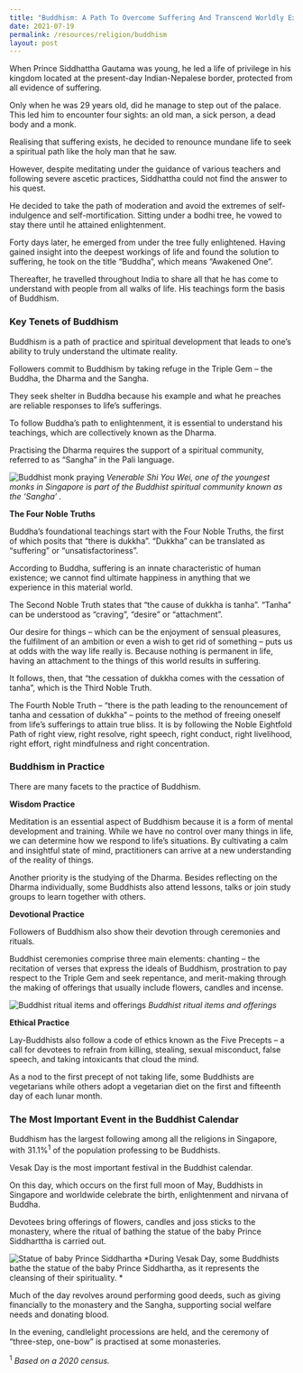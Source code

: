 ```yaml
---
title: "Buddhism: A Path To Overcome Suffering And Transcend Worldly Existence"
date: 2021-07-19
permalink: /resources/religion/buddhism
layout: post
---
```

When Prince Siddhattha Gautama was young, he led a life of privilege in his kingdom located at the present-day Indian-Nepalese border, protected from all evidence of suffering. 
 
Only when he was 29 years old, did he manage to step out of the palace. This led him to encounter four sights: an old man, a sick person, a dead body and a monk. 
 
Realising that suffering exists, he decided to renounce mundane life to seek a spiritual path like the holy man that he saw. 
 
However, despite meditating under the guidance of various teachers and following severe ascetic practices, Siddhattha could not find the answer to his quest.
 
He decided to take the path of moderation and avoid the extremes of self-indulgence and self-mortification. Sitting under a bodhi tree, he vowed to stay there until he attained enlightenment.
 
Forty days later, he emerged from under the tree fully enlightened. Having gained insight into the deepest workings of life and found the solution to suffering, he took on the title “Buddha”, which means “Awakened One”. 
 
Thereafter, he travelled throughout India to share all that he has come to understand with people from all walks of life. His teachings form the basis of Buddhism.
 
### Key Tenets of Buddhism
 
Buddhism is a path of practice and spiritual development that leads to one’s ability to truly understand the ultimate reality.
 
Followers commit to Buddhism by taking refuge in the Triple Gem – the Buddha, the Dharma and the Sangha. 
 
They seek shelter in Buddha because his example and what he preaches are reliable responses to life’s sufferings. 
 
To follow Buddha’s path to enlightenment, it is essential to understand his teachings, which are collectively known as the Dharma. 
 
Practising the Dharma requires the support of a spiritual community, referred to as “Sangha” in the Pali language.
 
![Buddhist monk praying](/images/religion/Buddhist_monk.jpg)
*Venerable Shi You Wei, one of the youngest monks in Singapore is part of the Buddhist spiritual community known as the ‘Sangha’ .*
 
**The Four Noble Truths**
 
Buddha’s foundational teachings start with the Four Noble Truths, the first of which posits that “there is dukkha”. “Dukkha” can be translated as “suffering” or “unsatisfactoriness”.
 
According to Buddha, suffering is an innate characteristic of human existence; we cannot find ultimate happiness in anything that we experience in this material world. 
 
The Second Noble Truth states that “the cause of dukkha is tanha”. “Tanha” can be understood as “craving”, “desire” or “attachment”. 
 
Our desire for things – which can be the enjoyment of sensual pleasures, the fulfilment of an ambition or even a wish to get rid of something – puts us at odds with the way life really is. Because nothing is permanent in life, having an attachment to the things of this world results in suffering. 
 
It follows, then, that “the cessation of dukkha comes with the cessation of tanha”, which is the Third Noble Truth. 
 
The Fourth Noble Truth – “there is the path leading to the renouncement of tanha and cessation of dukkha” – points to the method of freeing oneself from life’s sufferings to attain true bliss. It is by following the Noble Eightfold Path of right view, right resolve, right speech, right conduct, right livelihood, right effort, right mindfulness and right concentration.
 
### Buddhism in Practice
 
There are many facets to the practice of Buddhism. 
 
**Wisdom Practice**
 
Meditation is an essential aspect of Buddhism because it is a form of mental development and training. While we have no control over many things in life, we can determine how we respond to life’s situations. By cultivating a calm and insightful state of mind, practitioners can arrive at a new understanding of the reality of things.
 
Another priority is the studying of the Dharma. Besides reflecting on the Dharma individually, some Buddhists also attend lessons, talks or join study groups to learn together with others.
 
**Devotional Practice**
 
Followers of Buddhism also show their devotion through ceremonies and rituals. 
 
Buddhist ceremonies comprise three main elements: chanting – the recitation of verses that express the ideals of Buddhism, prostration to pay respect to the Triple Gem and seek repentance, and merit-making through the making of offerings that usually include flowers, candles and incense. 
 
![Buddhist ritual items and offerings](/images/religion/Buddhist-ritual-items-and-offerings.jpg)
*Buddhist ritual items and offerings*
 
**Ethical Practice**
 
Lay-Buddhists also follow a code of ethics known as the Five Precepts – a call for devotees to refrain from killing, stealing, sexual misconduct, false speech, and taking intoxicants that cloud the mind.
 
As a nod to the first precept of not taking life, some Buddhists are vegetarians while others adopt a vegetarian diet on the first and fifteenth day of each lunar month.

### The Most Important Event in the Buddhist Calendar
 
Buddhism has the largest following among all the religions in Singapore, with 31.1%<sup>1</sup> of the population professing to be Buddhists. 

Vesak Day is the most important festival in the Buddhist calendar.

On this day, which occurs on the first full moon of May, Buddhists in Singapore and worldwide celebrate the birth, enlightenment and nirvana of Buddha.

Devotees bring offerings of flowers, candles and joss sticks to the monastery, where the ritual of bathing the statue of the baby Prince Siddharttha is carried out.
 
![Statue of baby Prince Siddhartha](/images/religion/statue-of-baby-Prince-Siddhartha.jpg)
*During Vesak Day, some Buddhists bathe the statue of the baby Prince Siddhartha, as it represents the cleansing of their spirituality. *
 
Much of the day revolves around performing good deeds, such as giving financially to the monastery and the Sangha, supporting social welfare needs and donating blood.
 
In the evening, candlelight processions are held, and the ceremony of “three-step, one-bow” is practised at some monasteries.

<sup>1</sup> *Based on a 2020 census.*